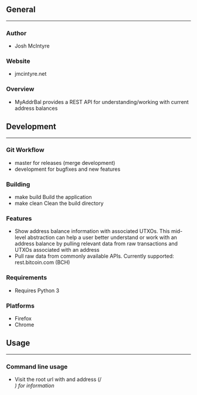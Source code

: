 ## General
____________

### Author
* Josh McIntyre

### Website
* jmcintyre.net

### Overview
* MyAddrBal provides a REST API for understanding/working with current address balances

## Development
________________

### Git Workflow
* master for releases (merge development)
* development for bugfixes and new features

### Building
* make build
Build the application
* make clean
Clean the build directory

### Features
* Show address balance information with associated UTXOs. 
This mid-level abstraction can help a user better understand or work with an address balance by pulling 
relevant data from raw transactions and UTXOs associated with an address
* Pull raw data from commonly available APIs. Currently supported: rest.bitcoin.com (BCH)

### Requirements
* Requires Python 3

### Platforms
* Firefox
* Chrome

## Usage
____________

### Command line usage
* Visit the root url with and address (/<address>) for information
